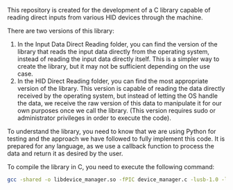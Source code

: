 This repository is created for the development of a C library capable of reading direct inputs from various HID devices through the machine.

There are two versions of this library:

1. In the Input Data Direct Reading folder, you can find the version of the library that reads the input data directly from the operating system, instead of reading the input data directly itself. This is a simpler way to create the library, but it may not be sufficient depending on the use case.
2. In the HID Direct Reading folder, you can find the most appropriate version of the library. This version is capable of reading the data directly received by the operating system, but instead of letting the OS handle the data, we receive the raw version of this data to manipulate it for our own purposes once we call the library. (This version requires sudo or administrator privileges in order to execute the code).

To understand the library, you need to know that we are using Python for testing and the approach we have followed to fully implement this code. It is prepared for any language, as we use a callback function to process the data and return it as desired by the user.

To compile the library in C, you need to execute the following command:

```sh
gcc -shared -o libdevice_manager.so -fPIC device_manager.c -lusb-1.0 -lSDL2 -lpthread
```